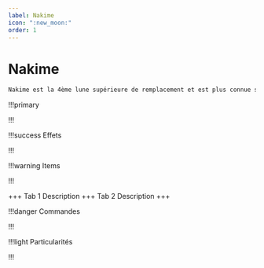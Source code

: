 ```yaml
---
label: Nakime
icon: ":new_moon:"
order: 1
---
```


# Nakime

```txt
Nakime est la 4ème lune supérieure de remplacement et est plus connue sous le surnom de "la démone au biwa"
```

!!!primary

!!!

!!!success Effets

!!!

!!!warning Items

!!!

+++ Tab 1
Description
+++ Tab 2 
Description
+++

!!!danger Commandes

!!!

!!!light Particularités

!!!
